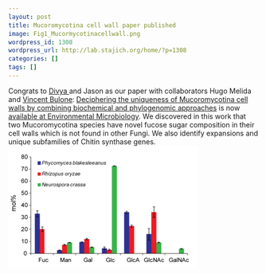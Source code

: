 ```yaml
---
layout: post
title: Mucoromycotina cell wall paper published
image: Fig1_Mucormycotinacellwall.png
wordpress_id: 1308
wordpress_url: http://lab.stajich.org/home/?p=1308
categories: []
tags: []
---
```

Congrats to [Divya ](http://lab.stajich.org/home/people/divya-sain/ "Divya Sain")and Jason as our paper with collaborators Hugo Melida and [Vincent Bulone](http://www.biotech.kth.se/glycoscience/Vincent_Bulone): <span style="text-decoration: underline;">Deciphering the uniqueness of Mucoromycotina cell walls by combining biochemical and phylogenomic approaches</span> is now [available at Environmental Microbiology](http://dx.doi.org/10.1111/1462-2920.12601 "Env Micro"). We discovered in this work that two Mucoromycotina species have novel fucose sugar composition in their cell walls which is not found in other Fungi. We also identify expansions and unique subfamilies of Chitin synthase genes.![Fig1_Mucormycotinacellwall](/images/wp_upload/2014/08/Fig1_Mucormycotinacellwall.png)
